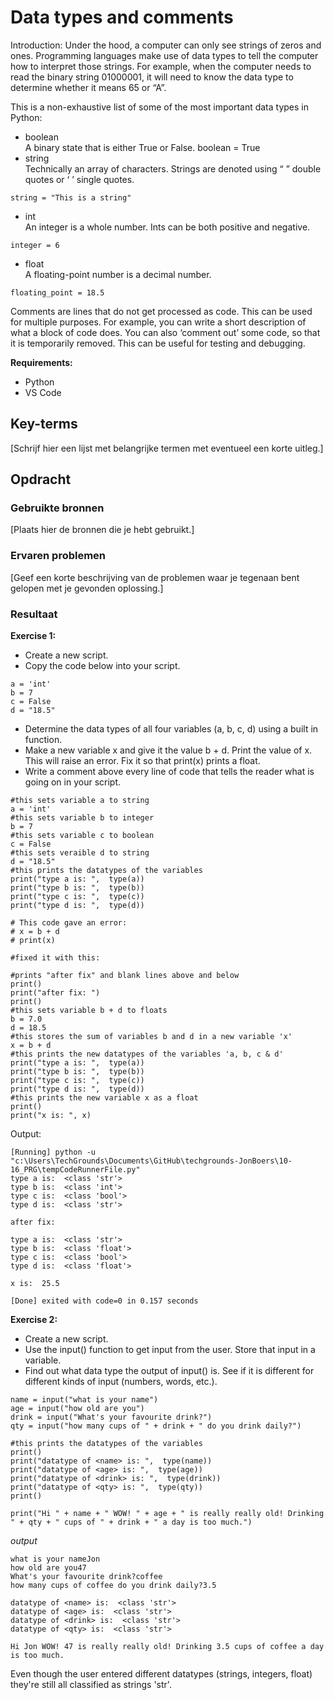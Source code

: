 # Data types and comments
Introduction:
Under the hood, a computer can only see strings of zeros and ones. Programming languages make use of data types to tell the computer how to interpret those strings.
For example, when the computer needs to read the binary string 01000001, it will need to know the data type to determine whether it means 65 or “A”.

This is a non-exhaustive list of some of the most important data types in Python:  
* boolean  
A binary state that is either True or False.
boolean = True  
* string  
Technically an array of characters. Strings are denoted using “ ” double quotes or ‘ ’ single quotes.
```
string = "This is a string"
```

*  int  
An integer is a whole number. Ints can be both positive and negative.
```
integer = 6
```
* float  
A floating-point number is a decimal number.
```
floating_point = 18.5
```


Comments are lines that do not get processed as code. This can be used for multiple purposes. For example, you can write a short description of what a block of code does. You can also ‘comment out’ some code, so that it is temporarily removed. This can be useful for testing and debugging.  

**Requirements:**  

* Python
* VS Code

## Key-terms
[Schrijf hier een lijst met belangrijke termen met eventueel een korte uitleg.]

## Opdracht
### Gebruikte bronnen
[Plaats hier de bronnen die je hebt gebruikt.]

### Ervaren problemen
[Geef een korte beschrijving van de problemen waar je tegenaan bent gelopen met je gevonden oplossing.]

### Resultaat

**Exercise 1:**  

* Create a new script.
* Copy the code below into your script.
```
a = 'int'
b = 7
c = False
d = "18.5"
```

* Determine the data types of all four variables (a, b, c, d) using a built in function.
* Make a new variable x and give it the value b + d. Print the value of x. This will raise an error. Fix it so that print(x) prints a float.
* Write a comment above every line of code that tells the reader what is going on in your script.   

```
#this sets variable a to string
a = 'int'
#this sets variable b to integer
b = 7
#this sets variable c to boolean
c = False
#this sets veraible d to string
d = "18.5" 
#this prints the datatypes of the variables
print("type a is: ",  type(a)) 
print("type b is: ",  type(b)) 
print("type c is: ",  type(c)) 
print("type d is: ",  type(d)) 

# This code gave an error:
# x = b + d
# print(x)

#fixed it with this:

#prints "after fix" and blank lines above and below
print()
print("after fix: ")
print()
#this sets variable b + d to floats
b = 7.0
d = 18.5
#this stores the sum of variables b and d in a new variable 'x'
x = b + d
#this prints the new datatypes of the variables 'a, b, c & d' 
print("type a is: ",  type(a)) 
print("type b is: ",  type(b)) 
print("type c is: ",  type(c)) 
print("type d is: ",  type(d)) 
#this prints the new variable x as a float
print()
print("x is: ", x)
```
Output:

```
[Running] python -u "c:\Users\TechGrounds\Documents\GitHub\techgrounds-JonBoers\10-16_PRG\tempCodeRunnerFile.py"
type a is:  <class 'str'>
type b is:  <class 'int'>
type c is:  <class 'bool'>
type d is:  <class 'str'>

after fix: 

type a is:  <class 'str'>
type b is:  <class 'float'>
type c is:  <class 'bool'>
type d is:  <class 'float'>

x is:  25.5

[Done] exited with code=0 in 0.157 seconds
```
**Exercise 2:**

* Create a new script.
* Use the input() function to get input from the user. Store that input in a variable.
* Find out what data type the output of input() is. See if it is different for different kinds of input (numbers, words, etc.).

```
name = input("what is your name")
age = input("how old are you")
drink = input("What's your favourite drink?")
qty = input("how many cups of " + drink + " do you drink daily?")

#this prints the datatypes of the variables
print()
print("datatype of <name> is: ",  type(name)) 
print("datatype of <age> is: ",  type(age)) 
print("datatype of <drink> is: ",  type(drink)) 
print("datatype of <qty> is: ",  type(qty)) 
print()

print("Hi " + name + " WOW! " + age + " is really really old! Drinking " + qty + " cups of " + drink + " a day is too much.")
```
*output*

```
what is your nameJon
how old are you47
What's your favourite drink?coffee
how many cups of coffee do you drink daily?3.5

datatype of <name> is:  <class 'str'>
datatype of <age> is:  <class 'str'>
datatype of <drink> is:  <class 'str'>
datatype of <qty> is:  <class 'str'>

Hi Jon WOW! 47 is really really old! Drinking 3.5 cups of coffee a day is too much.
```
Even though the user entered different datatypes (strings, integers, float) they're still all classified as strings 'str'.

